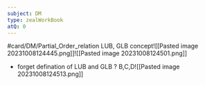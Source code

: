 ```yaml
---
subject: DM
type: zealWorkBook
atQ: 0
---
```

#card/DM/Partial_Order_relation
LUB, GLB concept![[Pasted image 20231008124445.png]]![[Pasted image 20231008124501.png]]
- forget defination of  LUB and GLB
?
B,C,D![[Pasted image 20231008124513.png]] <!--SR:!2024-01-21,39,290-->


